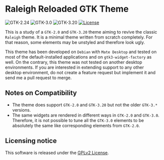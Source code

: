 Raleigh Reloaded GTK Theme
==========================
![GTK-2.24](https://img.shields.io/badge/GTK%2B2.24-yes-brightgreen.svg)
![GTK-3.0](https://img.shields.io/badge/GTK%2B3.0-no-red.svg)
![GTK-3.20](https://img.shields.io/badge/GTK%2B3.20-yes-brightgreen.svg)
[![License](https://img.shields.io/badge/license-GPLv2-blue.svg)](/LICENSE.md)

This is a study of a `GTK-2.0` and `GTK-3.20` theme aiming to revive the classic `Raleigh` theme. It is a minimal theme written from scratch completely. For that reason, some elements may be unstyled and therefore look ugly.

This theme has been developed on `Debian` with `Mate Desktop` and tested on most of the default-installed applications and on `gtk3-widget-factory` as well. On the contrary, this theme was not tested on another desktop environments. If you are interested in extending support to any other desktop environment, do not create a feature request but implement it and send me a pull request to merge.


Notes on Compatibility
----------------------
* The theme does support `GTK-2.0` and `GTK-3.20` but not the older `GTK-3.*` versions.
* The same widgets are rendered in different ways in `GTK-2.0` and `GTK-3.0`. Therefore, it is not possible to tune all the `GTK-3.0` elements to be absolutely the same like corresponding elements from `GTK-2.0`.


Licensing notice
----------------
This software is released under the [GPLv2 License](LICENSE.md).
